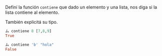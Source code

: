  Definí la función `contiene` que dado un elemento y una lista, nos diga si la lista contiene al elemento.

También explicitá su tipo.

``` haskell
ム contiene 8 [7,8,9]
True

ム contiene 'b' "hola"
False
```
